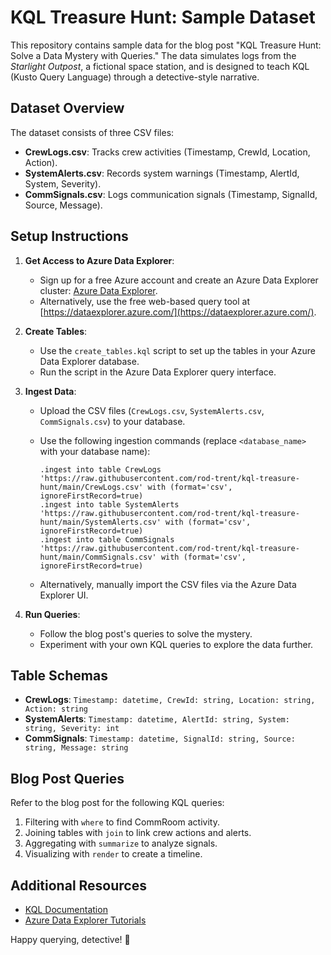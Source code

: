 # KQL Treasure Hunt: Sample Dataset

This repository contains sample data for the blog post "KQL Treasure Hunt: Solve a Data Mystery with Queries." The data simulates logs from the *Starlight Outpost*, a fictional space station, and is designed to teach KQL (Kusto Query Language) through a detective-style narrative.

## Dataset Overview
The dataset consists of three CSV files:
- **CrewLogs.csv**: Tracks crew activities (Timestamp, CrewId, Location, Action).
- **SystemAlerts.csv**: Records system warnings (Timestamp, AlertId, System, Severity).
- **CommSignals.csv**: Logs communication signals (Timestamp, SignalId, Source, Message).

## Setup Instructions
1. **Get Access to Azure Data Explorer**:
   - Sign up for a free Azure account and create an Azure Data Explorer cluster: [Azure Data Explorer](https://azure.microsoft.com/en-us/services/data-explorer/).
   - Alternatively, use the free web-based query tool at [https://dataexplorer.azure.com/](https://dataexplorer.azure.com/).

2. **Create Tables**:
   - Use the `create_tables.kql` script to set up the tables in your Azure Data Explorer database.
   - Run the script in the Azure Data Explorer query interface.

3. **Ingest Data**:
   - Upload the CSV files (`CrewLogs.csv`, `SystemAlerts.csv`, `CommSignals.csv`) to your database.
   - Use the following ingestion commands (replace `<database_name>` with your database name):

     ```kql
     .ingest into table CrewLogs 'https://raw.githubusercontent.com/rod-trent/kql-treasure-hunt/main/CrewLogs.csv' with (format='csv', ignoreFirstRecord=true)
     .ingest into table SystemAlerts 'https://raw.githubusercontent.com/rod-trent/kql-treasure-hunt/main/SystemAlerts.csv' with (format='csv', ignoreFirstRecord=true)
     .ingest into table CommSignals 'https://raw.githubusercontent.com/rod-trent/kql-treasure-hunt/main/CommSignals.csv' with (format='csv', ignoreFirstRecord=true)
     ```

   - Alternatively, manually import the CSV files via the Azure Data Explorer UI.

4. **Run Queries**:
   - Follow the blog post's queries to solve the mystery.
   - Experiment with your own KQL queries to explore the data further.

## Table Schemas
- **CrewLogs**: `Timestamp: datetime, CrewId: string, Location: string, Action: string`
- **SystemAlerts**: `Timestamp: datetime, AlertId: string, System: string, Severity: int`
- **CommSignals**: `Timestamp: datetime, SignalId: string, Source: string, Message: string`

## Blog Post Queries
Refer to the blog post for the following KQL queries:
1. Filtering with `where` to find CommRoom activity.
2. Joining tables with `join` to link crew actions and alerts.
3. Aggregating with `summarize` to analyze signals.
4. Visualizing with `render` to create a timeline.

## Additional Resources
- [KQL Documentation](https://learn.microsoft.com/en-us/azure/data-explorer/kusto/query/)
- [Azure Data Explorer Tutorials](https://learn.microsoft.com/en-us/azure/data-explorer/kusto/query/tutorials)

Happy querying, detective! 🚀
